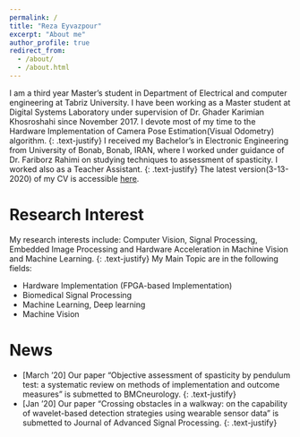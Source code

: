```yaml
---
permalink: /
title: "Reza Eyvazpour"
excerpt: "About me"
author_profile: true
redirect_from: 
  - /about/
  - /about.html
---
```




I am a third year Master’s student in Department of Electrical and computer engineering at Tabriz University. I have been working as a Master student at Digital Systems Laboratory under supervision of Dr. Ghader Karimian Khosroshahi since November 2017. I devote most of my time to the Hardware Implementation of Camera Pose Estimation(Visual Odometry) algorithm.
{: .text-justify}
I received my Bachelor’s in Electronic Engineering from University of Bonab, Bonab, IRAN, where I worked under guidance of Dr. Fariborz Rahimi on studying techniques to assessment of spasticity. I worked also as a Teacher Assistant.
{: .text-justify}
The latest version(3-13-2020) of my CV is accessible [here](http://RezaEyvazpour.github.io/files/cv.pdf).
# Research Interest
My research interests include: Computer Vision, Signal Processing, Embedded Image Processing and Hardware Acceleration in Machine Vision and Machine Learning.
{: .text-justify}
My Main Topic are in the following fields:
* Hardware Implementation (FPGA-based Implementation) 
* Biomedical Signal Processing 
* Machine Learning, Deep learning  
* Machine Vision

News
======
* [March ’20] Our paper “Objective assessment of spasticity by pendulum test: a systematic review on methods of implementation
and outcome measures” is submetted to BMCneurology.
{: .text-justify}
* [Jan ’20] Our paper “Crossing obstacles in a walkway: on the capability of wavelet-based detection strategies using wearable sensor data” is submetted to Journal of Advanced Signal Processing.
{: .text-justify}


  
  
